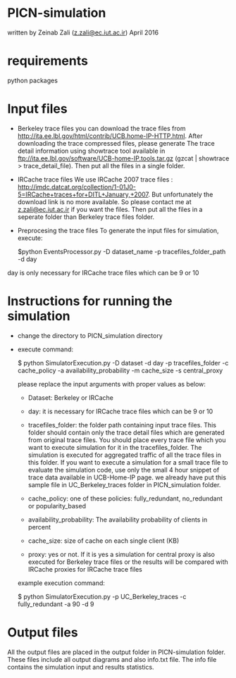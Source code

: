 # PICN-simulation
 written by Zeinab Zali (z.zali@ec.iut.ac.ir)
 April 2016

# requirements
python packages

# Input files

- Berkeley trace files
you can download the trace files from http://ita.ee.lbl.gov/html/contrib/UCB.home-IP-HTTP.html. 
After downloading the trace compressed files, please generate The trace detail information using showtrace tool available in ftp://ita.ee.lbl.gov/software/UCB-home-IP.tools.tar.gz (gzcat <tracefile> | showtrace > trace_detail_file). 
Then put all the files in a single folder.

- IRCache trace files
We use IRCache 2007 trace files : http://imdc.datcat.org/collection/1-01J0-5=IRCache+traces+for+DITL+January,+2007. But unfortunately the download link is no more available. So please contact me at z.zali@ec.iut.ac.ir if you want the files.
Then put all the files in a seperate folder than Berkeley trace files folder.

- Preprocesing the trace files
To generate the input files for simulation, execute:

  $python EventsProcessor.py -D dataset_name -p tracefiles_folder_path -d day

day is only necessary for IRCache trace files which can be 9 or 10

# Instructions for running the simulation
- change the directory to PICN_simulation directory
- execute command:

    $ python SimulatorExecution.py -D dataset -d day -p tracefiles_folder -c cache_policy -a availability_probability -m cache_size -s central_proxy
  
  please replace the input arguments with proper values as below:
  + Dataset: Berkeley or IRCache
  + day: it is necessary for IRCache trace files which can be 9 or 10
  + tracefiles_folder: the folder path containing input trace files. This folder should contain only the trace detail files                          which are generated from original trace files. You should place every trace file which you want to                            execute simulation for it in the tracefiles_folder. The simulation is executed for aggregated traffic                        of all the trace files in this folder. If you want to execute a simulation for a small trace file to                          evaluate the simulation code, use only the small 4 hour snippet of trace data available in UCB-Home-IP                        page. we already have put this sample file in UC_Berkeley_traces folder in PICN_simulation folder.
  
  + cache_policy: one of these policies: fully_redundant, no_redundant or popularity_based
  + availability_probability: The availability probability of clients in percent
  + cache_size: size of cache on each single client (KB)
  + proxy: yes or not. If it is yes a simulation for central proxy is also executed for Berkeley trace files or the results              will be compared with IRCache proxies for IRCache trace files
  
  example execution command: 
  
    $ python SimulatorExecution.py -p UC_Berkeley_traces -c fully_redundant -a 90 -d 9
  
# Output files
All the output files are placed in the output folder in PICN-simulation folder. These files include all output diagrams and also info.txt file. The info file contains the simulation input and results statistics.
  
  
  


